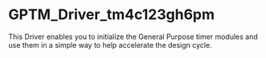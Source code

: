 # GPTM_Driver_tm4c123gh6pm
This Driver enables you to initialize the General Purpose timer modules and use them in a simple way to help accelerate the design cycle.
